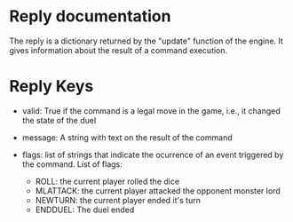 # Reply documentation

The reply is a dictionary returned by the "update" function 
of the engine. It gives information about the result of a 
command execution.

# Reply Keys
- valid: True if the command is a legal move in the game, 
    i.e., it changed the state of the duel

- message: A string with text on the result of the command

- flags: list of strings that indicate the ocurrence of an
    event triggered by the command. List of flags:

    - ROLL:     the current player rolled the dice
    - MLATTACK: the current player attacked the opponent 
                monster lord
    - NEWTURN:  the current player ended it's turn
    - ENDDUEL:  The duel ended
